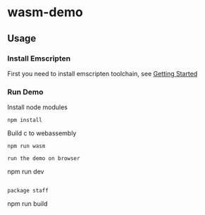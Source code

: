 # wasm-demo

## Usage

### Install Emscripten 
First you need to install emscripten toolchain, see [Getting Started](https://emscripten.org/docs/getting_started/index.html)

### Run Demo
Install node modules
```
npm install
```

Build c to webassembly
```
npm run wasm 

run the demo on browser
```
npm run dev
```

package staff
```
npm run build
```
